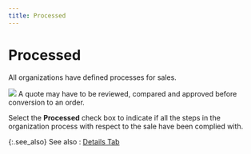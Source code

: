 ```yaml
---
title: Processed
---
```


# Processed


All organizations have defined processes  for sales.


![]({{site.pos_baseurl}}/img/example.gif) A quote may have to be reviewed,  compared and approved before conversion to an order.


Select the **Processed** check box  to indicate if all the steps in the organization process with respect  to the sale have been complied with.


{:.see_also}
See also
: [Details  Tab]({{site.pos_baseurl}}/pos-trans/create-pos-doc/pos-si-profile/details/tabs-details/details_doc_view_details_pos.html)
